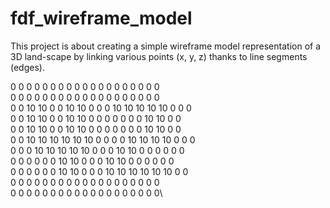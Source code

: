 # fdf_wireframe_model
This project is about creating a simple wireframe model representation of a 3D land-scape by linking various points (x, y, z) thanks to line segments (edges).


0  0  0  0  0  0  0  0  0  0  0  0  0  0  0  0  0  0  0\
0  0  0  0  0  0  0  0  0  0  0  0  0  0  0  0  0  0  0\
0  0 10 10  0  0 10 10  0  0  0 10 10 10 10 10  0  0  0\
0  0 10 10  0  0 10 10  0  0  0  0  0  0  0 10 10  0  0\
0  0 10 10  0  0 10 10  0  0  0  0  0  0  0 10 10  0  0\
0  0 10 10 10 10 10 10  0  0  0  0 10 10 10 10  0  0  0\
0  0  0 10 10 10 10 10  0  0  0 10 10  0  0  0  0  0  0\
0  0  0  0  0  0 10 10  0  0  0 10 10  0  0  0  0  0  0\
0  0  0  0  0  0 10 10  0  0  0 10 10 10 10 10 10  0  0\
0  0  0  0  0  0  0  0  0  0  0  0  0  0  0  0  0  0  0\
0  0  0  0  0  0  0  0  0  0  0  0  0  0  0  0  0  0  0\
